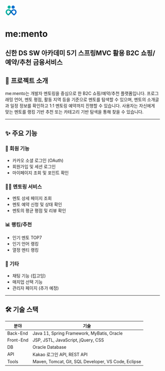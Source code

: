 <p align="left">
  <img src="./docs/logo.png" alt="memento logo" width="40"/>
</p>

# me:mento

신한 DS SW 아카데미 5기 스프링MVC 활용 B2C 쇼핑/예약/추천 금융서비스
---

## 📝 프로젝트 소개

me:mento는 개발자 멘토링을 중심으로 한 B2C 쇼핑/예약/추천 플랫폼입니다.
프로그래밍 언어, 멘토 평점, 활동 지역 등을 기준으로 멘토를 탐색할 수 있으며,
멘토의 소개글과 일정 정보를 확인하고 1:1 멘토링 예약까지 진행할 수 있습니다.
사용자는 자신에게 맞는 멘토를 랭킹 기반 추천 또는 카테고리 기반 탐색을 통해 찾을 수 있습니다.

---

## ✨ 주요 기능

### 👤 회원 기능
- 카카오 소셜 로그인 (OAuth)
- 회원가입 및 세션 로그인
- 마이페이지 조회 및 포인트 확인

### 🧑‍🏫 멘토링 서비스
- 멘토 상세 페이지 조회
- 멘토 예약 신청 및 상태 확인
- 멘토의 평균 평점 및 리뷰 확인

### 📊 랭킹/추천
- 인기 멘토 TOP7
- 인기 언어 랭킹
- 열정 멘티 랭킹

### 💬 기타
- 채팅 기능 (킵고잉)
- 매치업 선택 기능
- 관리자 페이지 (추가 예정)

---

## 🛠 기술 스택

| 분야 | 기술 |
|------|------|
| Back-End | Java 11, Spring Framework, MyBatis, Oracle |
| Front-End | JSP, JSTL, JavaScript, jQuery, CSS |
| DB | Oracle Database |
| API | Kakao 로그인 API, REST API |
| Tools | Maven, Tomcat, Git, SQL Developer, VS Code, Eclipse |
